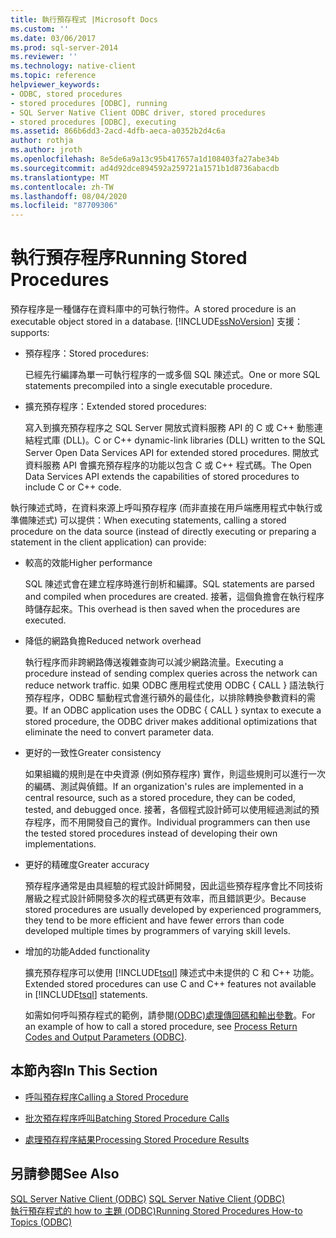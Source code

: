 ```yaml
---
title: 執行預存程式 |Microsoft Docs
ms.custom: ''
ms.date: 03/06/2017
ms.prod: sql-server-2014
ms.reviewer: ''
ms.technology: native-client
ms.topic: reference
helpviewer_keywords:
- ODBC, stored procedures
- stored procedures [ODBC], running
- SQL Server Native Client ODBC driver, stored procedures
- stored procedures [ODBC], executing
ms.assetid: 866b6dd3-2acd-4dfb-aeca-a0352b2d4c6a
author: rothja
ms.author: jroth
ms.openlocfilehash: 8e5de6a9a13c95b417657a1d108403fa27abe34b
ms.sourcegitcommit: ad4d92dce894592a259721a1571b1d8736abacdb
ms.translationtype: MT
ms.contentlocale: zh-TW
ms.lasthandoff: 08/04/2020
ms.locfileid: "87709306"
---
```

# <a name="running-stored-procedures"></a><span data-ttu-id="948d3-102">執行預存程序</span><span class="sxs-lookup"><span data-stu-id="948d3-102">Running Stored Procedures</span></span>
  <span data-ttu-id="948d3-103">預存程序是一種儲存在資料庫中的可執行物件。</span><span class="sxs-lookup"><span data-stu-id="948d3-103">A stored procedure is an executable object stored in a database.</span></span> [!INCLUDE[ssNoVersion](../../includes/ssnoversion-md.md)] <span data-ttu-id="948d3-104">支援：</span><span class="sxs-lookup"><span data-stu-id="948d3-104">supports:</span></span>  
  
-   <span data-ttu-id="948d3-105">預存程序：</span><span class="sxs-lookup"><span data-stu-id="948d3-105">Stored procedures:</span></span>  
  
     <span data-ttu-id="948d3-106">已經先行編譯為單一可執行程序的一或多個 SQL 陳述式。</span><span class="sxs-lookup"><span data-stu-id="948d3-106">One or more SQL statements precompiled into a single executable procedure.</span></span>  
  
-   <span data-ttu-id="948d3-107">擴充預存程序：</span><span class="sxs-lookup"><span data-stu-id="948d3-107">Extended stored procedures:</span></span>  
  
     <span data-ttu-id="948d3-108">寫入到擴充預存程序之 SQL Server 開放式資料服務 API 的 C 或 C++ 動態連結程式庫 (DLL)。</span><span class="sxs-lookup"><span data-stu-id="948d3-108">C or C++ dynamic-link libraries (DLL) written to the SQL Server Open Data Services API for extended stored procedures.</span></span> <span data-ttu-id="948d3-109">開放式資料服務 API 會擴充預存程序的功能以包含 C 或 C++ 程式碼。</span><span class="sxs-lookup"><span data-stu-id="948d3-109">The Open Data Services API extends the capabilities of stored procedures to include C or C++ code.</span></span>  
  
 <span data-ttu-id="948d3-110">執行陳述式時，在資料來源上呼叫預存程序 (而非直接在用戶端應用程式中執行或準備陳述式) 可以提供：</span><span class="sxs-lookup"><span data-stu-id="948d3-110">When executing statements, calling a stored procedure on the data source (instead of directly executing or preparing a statement in the client application) can provide:</span></span>  
  
-   <span data-ttu-id="948d3-111">較高的效能</span><span class="sxs-lookup"><span data-stu-id="948d3-111">Higher performance</span></span>  
  
     <span data-ttu-id="948d3-112">SQL 陳述式會在建立程序時進行剖析和編譯。</span><span class="sxs-lookup"><span data-stu-id="948d3-112">SQL statements are parsed and compiled when procedures are created.</span></span> <span data-ttu-id="948d3-113">接著，這個負擔會在執行程序時儲存起來。</span><span class="sxs-lookup"><span data-stu-id="948d3-113">This overhead is then saved when the procedures are executed.</span></span>  
  
-   <span data-ttu-id="948d3-114">降低的網路負擔</span><span class="sxs-lookup"><span data-stu-id="948d3-114">Reduced network overhead</span></span>  
  
     <span data-ttu-id="948d3-115">執行程序而非跨網路傳送複雜查詢可以減少網路流量。</span><span class="sxs-lookup"><span data-stu-id="948d3-115">Executing a procedure instead of sending complex queries across the network can reduce network traffic.</span></span> <span data-ttu-id="948d3-116">如果 ODBC 應用程式使用 ODBC { CALL } 語法執行預存程序，ODBC 驅動程式會進行額外的最佳化，以排除轉換參數資料的需要。</span><span class="sxs-lookup"><span data-stu-id="948d3-116">If an ODBC application uses the ODBC { CALL } syntax to execute a stored procedure, the ODBC driver makes additional optimizations that eliminate the need to convert parameter data.</span></span>  
  
-   <span data-ttu-id="948d3-117">更好的一致性</span><span class="sxs-lookup"><span data-stu-id="948d3-117">Greater consistency</span></span>  
  
     <span data-ttu-id="948d3-118">如果組織的規則是在中央資源 (例如預存程序) 實作，則這些規則可以進行一次的編碼、測試與偵錯。</span><span class="sxs-lookup"><span data-stu-id="948d3-118">If an organization's rules are implemented in a central resource, such as a stored procedure, they can be coded, tested, and debugged once.</span></span> <span data-ttu-id="948d3-119">接著，各個程式設計師可以使用經過測試的預存程序，而不用開發自己的實作。</span><span class="sxs-lookup"><span data-stu-id="948d3-119">Individual programmers can then use the tested stored procedures instead of developing their own implementations.</span></span>  
  
-   <span data-ttu-id="948d3-120">更好的精確度</span><span class="sxs-lookup"><span data-stu-id="948d3-120">Greater accuracy</span></span>  
  
     <span data-ttu-id="948d3-121">預存程序通常是由具經驗的程式設計師開發，因此這些預存程序會比不同技術層級之程式設計師開發多次的程式碼更有效率，而且錯誤更少。</span><span class="sxs-lookup"><span data-stu-id="948d3-121">Because stored procedures are usually developed by experienced programmers, they tend to be more efficient and have fewer errors than code developed multiple times by programmers of varying skill levels.</span></span>  
  
-   <span data-ttu-id="948d3-122">增加的功能</span><span class="sxs-lookup"><span data-stu-id="948d3-122">Added functionality</span></span>  
  
     <span data-ttu-id="948d3-123">擴充預存程序可以使用 [!INCLUDE[tsql](../../includes/tsql-md.md)] 陳述式中未提供的 C 和 C++ 功能。</span><span class="sxs-lookup"><span data-stu-id="948d3-123">Extended stored procedures can use C and C++ features not available in [!INCLUDE[tsql](../../includes/tsql-md.md)] statements.</span></span>  
  
     <span data-ttu-id="948d3-124">如需如何呼叫預存程式的範例，請參閱[&#40;ODBC&#41;處理傳回碼和輸出參數](../native-client-odbc-how-to/running-stored-procedures-process-return-codes-and-output-parameters.md)。</span><span class="sxs-lookup"><span data-stu-id="948d3-124">For an example of how to call a stored procedure, see [Process Return Codes and Output Parameters &#40;ODBC&#41;](../native-client-odbc-how-to/running-stored-procedures-process-return-codes-and-output-parameters.md).</span></span>  
  
## <a name="in-this-section"></a><span data-ttu-id="948d3-125">本節內容</span><span class="sxs-lookup"><span data-stu-id="948d3-125">In This Section</span></span>  
  
-   [<span data-ttu-id="948d3-126">呼叫預存程序</span><span class="sxs-lookup"><span data-stu-id="948d3-126">Calling a Stored Procedure</span></span>](calling-a-stored-procedure.md)  
  
-   [<span data-ttu-id="948d3-127">批次預存程序呼叫</span><span class="sxs-lookup"><span data-stu-id="948d3-127">Batching Stored Procedure Calls</span></span>](batching-stored-procedure-calls.md)  
  
-   [<span data-ttu-id="948d3-128">處理預存程序結果</span><span class="sxs-lookup"><span data-stu-id="948d3-128">Processing Stored Procedure Results</span></span>](processing-stored-procedure-results.md)  
  
## <a name="see-also"></a><span data-ttu-id="948d3-129">另請參閱</span><span class="sxs-lookup"><span data-stu-id="948d3-129">See Also</span></span>  
 <span data-ttu-id="948d3-130">[SQL Server Native Client &#40;ODBC&#41;](../native-client/odbc/sql-server-native-client-odbc.md) </span><span class="sxs-lookup"><span data-stu-id="948d3-130">[SQL Server Native Client &#40;ODBC&#41;](../native-client/odbc/sql-server-native-client-odbc.md) </span></span>  
 [<span data-ttu-id="948d3-131">執行預存程式的 how to 主題 &#40;ODBC&#41;</span><span class="sxs-lookup"><span data-stu-id="948d3-131">Running Stored Procedures How-to Topics &#40;ODBC&#41;</span></span>](../../database-engine/dev-guide/running-stored-procedures-how-to-topics-odbc.md)  
  
  
